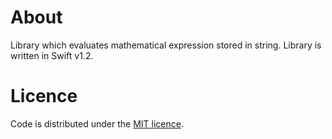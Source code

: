 # About
Library which evaluates mathematical expression stored in string. Library is written in Swift v1.2.

# Licence
Code is distributed under the <a href="https://github.com/Sourcegasm/Math-Parser/blob/master/LICENSE">MIT licence</a>.
